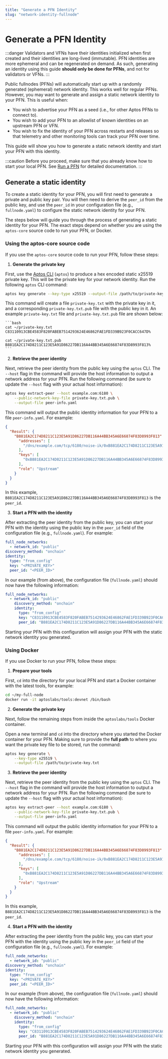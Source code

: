 ```yaml
---
title: "Generate a PFN Identity"
slug: "network-identity-fullnode"
---
```


# Generate a PFN Identity

:::danger
Validators and VFNs have their identities initialized when first created and their identities are long-lived (immutable).
PFN identities are more ephemeral and can be regenerated on demand. As such, generating an identity using this
guide **should only be done for PFNs**, and not for validators or VFNs.
:::

Public fullnodes (PFNs) will automatically start up with a randomly generated (ephemeral) network identity. This works well for
regular PFNs. However, you may want to generate and assign a static network identity to your PFN. This is useful when:

- You wish to advertise your PFN as a seed (i.e., for other Aptos PFNs to connect to).
- You wish to add your PFN to an allowlist of known identities on an upstream PFN or VFN.
- You wish to fix the identity of your PFN across restarts and releases so that telemetry and other monitoring tools can track your PFN over time.

This guide will show you how to generate a static network identity and start your PFN with this identity.

:::caution
Before you proceed, make sure that you already know how to start your local PFN. See [Run a PFN](./index.md) for detailed documentation.
:::

## Generate a static identity

To create a static identity for your PFN, you will first need to generate a private and public key pair. You will then
need to derive the `peer_id` from the public key, and use the `peer_id` in your configuration file
(e.g., `fullnode.yaml`) to configure the static network identity for your PFN.

The steps below will guide you through the process of generating a static identity for your PFN. The exact steps depend
on whether you are using the `aptos-core` source code to run your PFN, or Docker.

### Using the aptos-core source code

If you use the `aptos-core` source code to run your PFN, follow these steps:

1. **Generate the private key**

First, use the [Aptos CLI](../../tools/aptos-cli/use-cli/use-aptos-cli.md) (`aptos`) to produce a hex encoded static
x25519 private key. This will be the private key for your network identity. Run the following `aptos` CLI command:

```bash
aptos key generate --key-type x25519 --output-file /path/to/private-key.txt
```

This command will create a file `private-key.txt` with the private key in it, and a corresponding
`private-key.txt.pub` file with the public key in it. An example `private-key.txt` file and
`private-key.txt.pub` file are shown below:

    ```bash
    cat ~/private-key.txt
    C83110913CBE4583F820FABEB7514293624E46862FAE1FD339B923F0CACC647D%

    cat ~/private-key.txt.pub
    B881EA2C174D8211C123E5A91D86227DB116A44BB345A6E66874F83D8993F813%
    ```

2. **Retrieve the peer identity**

Next, retrieve the peer identity from the public key using the `aptos` CLI. The `--host` flag in
the command will provide the host information to output a network address for your PFN. Run the following command
(be sure to update the `--host` flag with your actual host information):

```bash
aptos key extract-peer --host example.com:6180 \
    --public-network-key-file private-key.txt.pub \
    --output-file peer-info.yaml
```

This command will output the public identity information for your PFN to a file `peer-info.yaml`. For example:

```json
{
  "Result": {
    "B881EA2C174D8211C123E5A91D86227DB116A44BB345A6E66874F83D8993F813": {
      "addresses": [
        "/dns/example.com/tcp/6180/noise-ik/0xB881EA2C174D8211C123E5A91D86227DB116A44BB345A6E66874F83D8993F813/handshake/0"
      ],
      "keys": [
        "0xB881EA2C174D8211C123E5A91D86227DB116A44BB345A6E66874F83D8993F813"
      ],
      "role": "Upstream"
    }
  }
}
```

In this example, `B881EA2C174D8211C123E5A91D86227DB116A44BB345A6E66874F83D8993F813` is the `peer_id`.

3. **Start a PFN with the identity**

After extracting the peer identity from the public key, you can start your PFN with the identity using the
public key in the `peer_id` field of the configuration file (e.g., `fullnode.yaml`). For example:

```yaml
full_node_networks:
  - network_id: "public"
discovery_method: "onchain"
identity:
  type: "from_config"
  key: "<PRIVATE_KEY>"
  peer_id: "<PEER_ID>"
```

In our example (from above), the configuration file (`fullnode.yaml`) should now have the following information:

```yaml
full_node_networks:
  - network_id: "public"
    discovery_method: "onchain"
    identity:
      type: "from_config"
      key: "C83110913CBE4583F820FABEB7514293624E46862FAE1FD339B923F0CACC647D"
      peer_id: "B881EA2C174D8211C123E5A91D86227DB116A44BB345A6E66874F83D8993F813"
```

Starting your PFN with this configuration will assign your PFN with the static network identity you generated.

### Using Docker

If you use Docker to run your PFN, follow these steps:

1. **Prepare your tools**

First, `cd` into the directory for your local PFN and start a Docker container with the latest tools, for example:

```bash
cd ~/my-full-node
docker run -it aptoslabs/tools:devnet /bin/bash
```

2. **Generate the private key**

Next, follow the remaining steps from inside the `aptoslabs/tools` Docker container.

Open a new terminal and `cd` into the directory where you started the Docker container for your PFN. Making
sure to provide the **full path** to where you want the private key file to be stored, run the command:

```bash
aptos key generate \
    --key-type x25519 \
    --output-file /path/to/private-key.txt
```

3. **Retrieve the peer identity**

Next, retrieve the peer identity from the public key using the `aptos` CLI. The `--host` flag in
the command will provide the host information to output a network address for your PFN. Run the following command
(be sure to update the `--host` flag with your actual host information):

```bash
aptos key extract-peer --host example.com:6180 \
    --public-network-key-file private-key.txt.pub \
    --output-file peer-info.yaml
```

This command will output the public identity information for your PFN to a file `peer-info.yaml`. For example:

```json
{
  "Result": {
    "B881EA2C174D8211C123E5A91D86227DB116A44BB345A6E66874F83D8993F813": {
      "addresses": [
        "/dns/example.com/tcp/6180/noise-ik/0xB881EA2C174D8211C123E5A91D86227DB116A44BB345A6E66874F83D8993F813/handshake/0"
      ],
      "keys": [
        "0xB881EA2C174D8211C123E5A91D86227DB116A44BB345A6E66874F83D8993F813"
      ],
      "role": "Upstream"
    }
  }
}
```

In this example, `B881EA2C174D8211C123E5A91D86227DB116A44BB345A6E66874F83D8993F813` is the `peer_id`.

4. **Start a PFN with the identity**

After extracting the peer identity from the public key, you can start your PFN with the identity using the
public key in the `peer_id` field of the configuration file (e.g., `fullnode.yaml`). For example:

```yaml
full_node_networks:
  - network_id: "public"
discovery_method: "onchain"
identity:
  type: "from_config"
  key: "<PRIVATE_KEY>"
  peer_id: "<PEER_ID>"
```

In our example (from above), the configuration file (`fullnode.yaml`) should now have the following information:

```yaml
full_node_networks:
  - network_id: "public"
    discovery_method: "onchain"
    identity:
      type: "from_config"
      key: "C83110913CBE4583F820FABEB7514293624E46862FAE1FD339B923F0CACC647D"
      peer_id: "B881EA2C174D8211C123E5A91D86227DB116A44BB345A6E66874F83D8993F813"
```

Starting your PFN with this configuration will assign your PFN with the static network identity you generated.
